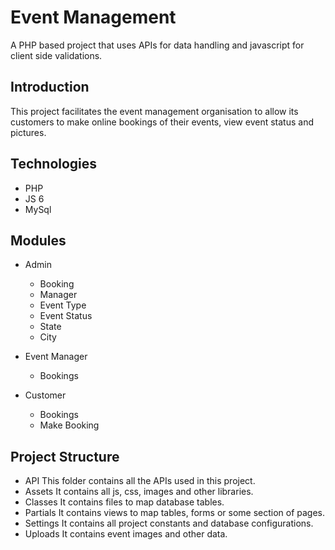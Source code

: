 # Event Management

A PHP based project that uses APIs for data handling and javascript for client side validations.

## Introduction

This project facilitates the event management organisation to allow its customers to make online bookings of their events, view event status and pictures.

## Technologies

- PHP
- JS 6
- MySql

## Modules

- Admin
  - Booking
  - Manager
  - Event Type
  - Event Status
  - State
  - City
- Event Manager
  - Bookings
- Customer

  - Bookings
  - Make Booking

## Project Structure

- API
  This folder contains all the APIs used in this project.
- Assets
  It contains all js, css, images and other libraries.
- Classes
  It contains files to map database tables.
- Partials
  It contains views to map tables, forms or some section of pages.
- Settings
  It contains all project constants and database configurations.
- Uploads
  It contains event images and other data.
